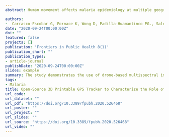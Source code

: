 ```yaml
---
abstract: Human movement affects malaria epidemiology at multiple geographical levels; however, few studies measure the role of human movement in the Amazon Region due to the challenging conditions and cost of movement tracking technologies. We developed an open-source low-cost 3D printable GPS-tracker and used this technology in a cohort study to characterize the role of human population movement in malaria epidemiology in a rural riverine village in the Peruvian Amazon. In this pilot study of 20 participants (mean age = 40 years old), 45,980 GPS coordinates were recorded over 1 month. Characteristic movement patterns were observed relative to the infection status and occupation of the participants. Applying two analytical animal movement ecology methods, utilization distributions (UDs) and integrated step selection functions (iSSF), we showed contrasting environmental selection and space use patterns according to infection status. These data suggested an important role of human movement in the epidemiology of malaria in the Peruvian Amazon due to high connectivity between villages of the same riverine network, suggesting limitations of current community-based control strategies. We additionally demonstrate the utility of this low-cost technology with movement ecology analysis to characterize human movement in resource-poor environments.

authors:
-  Carrasco-Escobar G, Fornace K, Wong D, Padilla-Huamantinco PG., Saldaña-Lopez Jose A., Castillo-Meza Ober E., Caballero-Andrade Armando E., Manrique E, Ruiz-Cabrejos Jorge, et al.
date: "2020-09-24T00:00:00Z"
doi: ""
featured: false
projects: []
publication: 'Frontiers in Public Health 8(1)'
publication_short: ""
publication_types:
- article-journal
publishDate: "2020-09-24T00:00:00Z"
slides: example
summary: The study demonstrates the use of drone-based multispectral imaging to identify malaria vector larval habitats with high accuracy. This innovative approach supports targeted interventions, improving resource allocation for malaria control efforts.
tags:
- Malaria
title: Open-Source 3D Printable GPS Tracker to Characterize the Role of Human Population Movement on Malaria Epidemiology in River Networks A Proof-of-Concept Study in the Peruvian Amazon
url_code: 
url_dataset: ""
url_pdf: "https://doi.org/10.3389/fpubh.2020.526468"
url_poster: ""
url_project: ""
url_slides: ""
url_source: "https://doi.org/10.3389/fpubh.2020.526468"
url_video: ""
---
```


